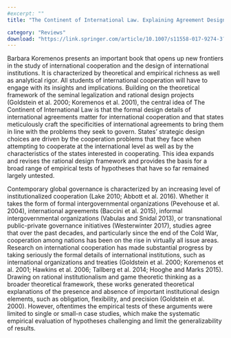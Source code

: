 ```yaml
---
#excerpt: ""
title: "The Continent of International Law. Explaining Agreement Design"

category: "Reviews"
download: "https://link.springer.com/article/10.1007/s11558-017-9274-3?wt_mc=Internal.Event.1.SEM.ArticleAuthorOnlineFirst"
---
```

Barbara Koremenos presents an important book that opens up new frontiers in the study of international cooperation and the design of international institutions. It is characterized by theoretical and empirical richness as well as analytical rigor. All students of international cooperation will have to engage with its insights and implications. Building on the theoretical framework of the seminal legalization and rational design projects (Goldstein et al. 2000; Koremenos et al. 2001), the central idea of The Continent of International Law is that the formal design details of international agreements matter for international cooperation and that states meticulously craft the specificities of international agreements to bring them in line with the problems they seek to govern. States’ strategic design choices are driven by the cooperation problems that they face when attempting to cooperate at the international level as well as by the characteristics of the states interested in cooperating. This idea expands and revises the rational design framework and provides the basis for a broad range of empirical tests of hypotheses that have so far remained largely untested.

Contemporary global governance is characterized by an increasing level of institutionalized cooperation (Lake 2010; Abbott et al. 2016). Whether it takes the form of formal intergovernmental organizations (Pevehouse et al. 2004), international agreements (Baccini et al. 2015), informal intergovernmental organizations (Vabulas and Snidal 2013), or transnational public-private governance initiatives (Westerwinter 2017), studies agree that over the past decades, and particularly since the end of the Cold War, cooperation among nations has been on the rise in virtually all issue areas. Research on international cooperation has made substantial progress by taking seriously the formal details of international institutions, such as international organizations and treaties (Goldstein et al. 2000; Koremenos et al. 2001; Hawkins et al. 2006; Tallberg et al. 2014; Hooghe and Marks 2015). Drawing on rational institutionalism and game theoretic thinking as a broader theoretical framework, these works generated theoretical explanations of the presence and absence of important institutional design elements, such as obligation, flexibility, and precision (Goldstein et al. 2000). However, oftentimes the empirical tests of these arguments were limited to single or small-n case studies, which make the systematic empirical evaluation of hypotheses challenging and limit the generalizability of results.
